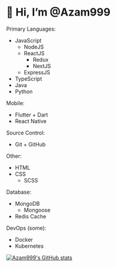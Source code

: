 # 👋 Hi, I’m @Azam999

Primary Languages:
- JavaScript
  - NodeJS
  - ReactJS
     - Redux
     - NextJS
  - ExpressJS
- TypeScript
- Java
- Python

Mobile:
- Flutter + Dart
- React Native

Source Control:
- Git + GitHub

Other:
- HTML
- CSS
  - SCSS 

Database:
- MongoDB
  - Mongoose
- Redis Cache

DevOps (some):
- Docker
- Kubernetes

[![Azam999's GitHub stats](https://github-readme-stats.vercel.app/api?username=azam999)](https://github.com/azam999/github-readme-stats)


<!---
Azam999/Azam999 is a ✨ special ✨ repository because its `README.md` (this file) appears on your GitHub profile.
You can click the Preview link to take a look at your changes.
--->
